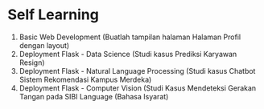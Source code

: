 # Self Learning
1. Basic Web Development (Buatlah tampilan halaman Halaman Profil dengan layout)
2. Deployment Flask - Data Science (Studi kasus Prediksi Karyawan Resign)
3. Deployment Flask - Natural Language Processing (Studi kasus Chatbot Sistem Rekomendasi Kampus Merdeka)
4. Deployment Flask - Computer Vision (Studi Kasus Mendeteksi Gerakan Tangan pada SIBI Language (Bahasa Isyarat)
